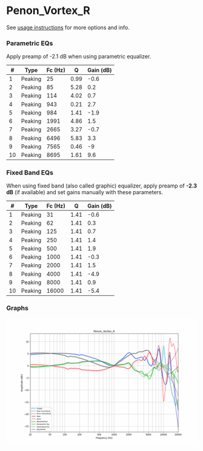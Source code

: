 # Penon_Vortex_R
See [usage instructions](https://github.com/jaakkopasanen/AutoEq#usage) for more options and info.

### Parametric EQs
Apply preamp of -2.1 dB when using parametric equalizer.

|   # | Type    |   Fc (Hz) |    Q |   Gain (dB) |
|-----|---------|-----------|------|-------------|
|   1 | Peaking |        25 | 0.99 |        -0.6 |
|   2 | Peaking |        85 | 5.28 |         0.2 |
|   3 | Peaking |       114 | 4.02 |         0.7 |
|   4 | Peaking |       943 | 0.21 |         2.7 |
|   5 | Peaking |       984 | 1.41 |        -1.9 |
|   6 | Peaking |      1991 | 4.86 |         1.5 |
|   7 | Peaking |      2665 | 3.27 |        -0.7 |
|   8 | Peaking |      6496 | 5.83 |         3.3 |
|   9 | Peaking |      7565 | 0.46 |        -9   |
|  10 | Peaking |      8695 | 1.61 |         9.6 |

### Fixed Band EQs
When using fixed band (also called graphic) equalizer, apply preamp of **-2.3 dB** (if available) and set gains manually with these parameters.

|   # | Type    |   Fc (Hz) |    Q |   Gain (dB) |
|-----|---------|-----------|------|-------------|
|   1 | Peaking |        31 | 1.41 |        -0.6 |
|   2 | Peaking |        62 | 1.41 |         0.3 |
|   3 | Peaking |       125 | 1.41 |         0.7 |
|   4 | Peaking |       250 | 1.41 |         1.4 |
|   5 | Peaking |       500 | 1.41 |         1.9 |
|   6 | Peaking |      1000 | 1.41 |        -0.3 |
|   7 | Peaking |      2000 | 1.41 |         1.5 |
|   8 | Peaking |      4000 | 1.41 |        -4.9 |
|   9 | Peaking |      8000 | 1.41 |         0.9 |
|  10 | Peaking |     16000 | 1.41 |        -5.4 |

### Graphs
![](./Penon_Vortex_R.png)
